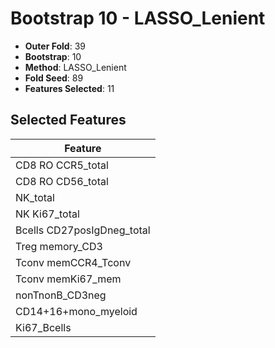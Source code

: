# Bootstrap 10 - LASSO_Lenient

- **Outer Fold**: 39
- **Bootstrap**: 10
- **Method**: LASSO_Lenient
- **Fold Seed**: 89
- **Features Selected**: 11

## Selected Features

| Feature |
|---------|
| CD8 RO CCR5_total |
| CD8 RO CD56_total |
| NK_total |
| NK Ki67_total |
| Bcells CD27posIgDneg_total |
| Treg memory_CD3 |
| Tconv memCCR4_Tconv |
| Tconv memKi67_mem |
| nonTnonB_CD3neg |
| CD14+16+mono_myeloid |
| Ki67_Bcells |
